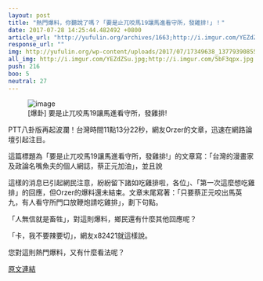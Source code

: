 ```yaml
---
layout: post
title: "熱門爆料，你聽說了嗎？「要是止兀咬馬19讓馬進看守所，發雞排!」！"
date: 2017-07-28 14:25:44.482492 +0800
article_url: "http://yufulin.org/archives/1663;http://i.imgur.com/YEZdZSu.jpg;http://i.imgur.com/5bF3qpx.jpg"
response_url: ""
img: http://yufulin.org/wp-content/uploads/2017/07/17349638_1377939085595833_2819268105532698469_o.jpg
all_img: http://i.imgur.com/YEZdZSu.jpg;http://i.imgur.com/5bF3qpx.jpg
push: 216
boo: 5
neutral: 27
---
```


<figure>
<img src="http://yufulin.org/wp-content/uploads/2017/07/17349638_1377939085595833_2819268105532698469_o.jpg" alt="image">
<figcaption>
[爆卦] 要是止兀咬馬19讓馬進看守所，發雞排!
</figcaption>
</figure>



PTT八卦版再起波瀾！台灣時間11點13分22秒，網友Orzer的文章，迅速在網路論壇引起注目。

這篇標題為「要是止兀咬馬19讓馬進看守所，發雞排!」的文章寫：「台灣的漫畫家及政論名嘴魚夫的個人網誌，蔡正元加油」，並且說

這樣的消息已引起網民注意，紛紛留下諸如吃雞排啦，各位」、「第一次這麼想吃雞排」的回應，但Orzer的爆料還未結束。文章末尾寫著：「只要蔡正元咬出馬英九，有人看守所門口放鞭炮請吃雞排」，劃下句點。

「人無信就是畜牲」，對這則爆料，鄉民還有什麼其他回應呢？

「卡，我不要辣要切」，網友x82421就這樣說。

您對這則熱門爆料，又有什麼看法呢？

<a href = "https://www.ptt.cc/bbs/Gossiping/M.1501211617.A.379.html">原文連結</a>

